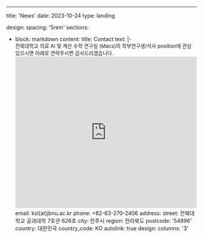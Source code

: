---
title: 'News'
date: 2023-10-24
type: landing

design:
  spacing: '5rem'
sections:
  - block: markdown
    content:
      title: Contact
      text: |-
        <br> <span style="font-size:95%">전북대학교 의료 AI 및 계산 수학 연구실 (Macs)의 학부연구생/석사 position에 관심 있으시면 아래로 연락주시면 감사드리겠습니다.</span> <br>
        <iframe
          width="100%"
          height="400"
          frameborder="0" style="border:0"
          src="https://www.google.com/maps/embed/v1/place?key=AIzaSyBC2G5YylMYeQmCkgj6pvS6_aYyfrz2GgM
            &q=35.84601324617979,127.13444961966684" allowfullscreen>
        </iframe>
      email: ksl(at)jbnu.ac.kr
      phone: +82-63-270-2406
      address:
        street: 전북대학교 공과대학 7호관 626호
        city: 전주시
        region: 전라북도
        postcode: '54896'
        country: 대한민국
        country_code: KO
      autolink: true
    design:
      columns: '3'
